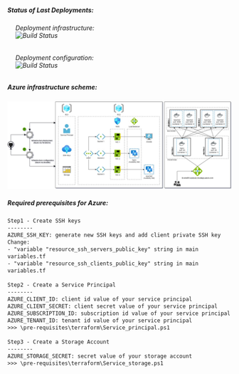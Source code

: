 ##### Status of Last Deployments:

###### &emsp; Deployment infrastructure:<br> &emsp; ![Build Status](https://github.com/DAChirkov/DevOps_Project/actions/workflows/azure_terraform.yml/badge.svg)

###### &emsp; Deployment configuration:<br> &emsp; ![Build Status](https://github.com/DAChirkov/DevOps_Project/actions/workflows/azure_ansible.yml/badge.svg)

##### Azure infrastructure scheme:
![](https://github.com/DAChirkov/DevOps_Project/blob/4a5f72ef9ccf72f2b37ea7ba0dbd2dbfc5a1ca8b/pre-requisites/other/azure_scheme.jpg) 
  
##### Required prerequisites for Azure:
```  
Step1 - Create SSH keys
--------
AZURE_SSH_KEY: generate new SSH keys and add client private SSH key 
Change:
- "variable "resource_ssh_servers_public_key" string in main variables.tf
- "variable "resource_ssh_clients_public_key" string in main variables.tf

Step2 - Create a Service Principal  
--------
AZURE_CLIENT_ID: client id value of your service principal
AZURE_CLIENT_SECRET: client secret value of your service principal  
AZURE_SUBSCRIPTION_ID: subscription id value of your service principal  
AZURE_TENANT_ID: tenant id value of your service principal
>>> \pre-requisites\terraform\Service_principal.ps1  

Step3 - Create a Storage Account  
--------
AZURE_STORAGE_SECRET: secret value of your storage account
>>> \pre-requisites\terraform\Service_storage.ps1  
```
